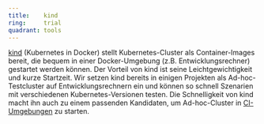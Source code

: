 ```yaml
---
title:    kind  
ring:     trial  
quadrant: tools
---
```


[kind][kind] (Kubernetes in Docker) stellt Kubernetes-Cluster als Container-Images bereit, die bequem in einer
Docker-Umgebung (z.B. Entwicklungsrechner) gestartet werden können. Der Vorteil von kind ist seine Leichtgewichtigkeit
und kurze Startzeit. Wir setzen kind bereits in einigen Projekten als Ad-hoc-Testcluster auf Entwicklungsrechnern ein
und können so schnell Szenarien mit verschiedenen Kubernetes-Versionen testen. Die Schnelligkeit von kind macht ihn auch
zu einem passenden Kandidaten, um Ad-hoc-Cluster in [CI-Umgebungen][cicd] zu starten.

[kind]: https://kind.sigs.k8s.io/
[cicd]: ../concepts-and-methods/ci-cd.html
